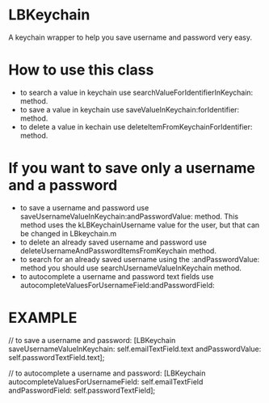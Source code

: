 LBKeychain
==========

A keychain wrapper to help you save username and password very easy.

How to use this class
==========

 - to search a value in keychain use searchValueForIdentifierInKeychain: method.
 - to save a value in keychain use saveValueInKeychain:forIdentifier: method.
 - to delete a value in kechain use deleteItemFromKeychainForIdentifier: method.
 
If you want to save only a username and a password
==========

- to save a username and password use saveUsernameValueInKeychain:andPasswordValue: method. This method uses the kLBKeychainUsername value for the user, but that can be changed in LBkeychain.m
- to delete an already saved username and password use deleteUsernameAndPasswordItemsFromKeychain method.
- to search for an already saved username using the :andPasswordValue: method you should use searchUsernameValueInKeychain method.
- to autocomplete a username and password text fields use autocompleteValuesForUsernameField:andPasswordField:

EXAMPLE
==========
// to save a username and password:
[LBKeychain saveUsernameValueInKeychain: self.emailTextField.text andPasswordValue: self.passwordTextField.text];

// to autocomplete a username and password:
 [LBKeychain autocompleteValuesForUsernameField: self.emailTextField andPasswordField: self.passwordTextField];
